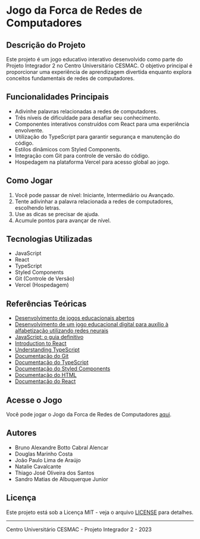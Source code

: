 # Jogo da Forca de Redes de Computadores

## Descrição do Projeto
Este projeto é um jogo educativo interativo desenvolvido como parte do Projeto Integrador 2 no Centro Universitário CESMAC. O objetivo principal é proporcionar uma experiência de aprendizagem divertida enquanto explora conceitos fundamentais de redes de computadores.

## Funcionalidades Principais
- Adivinhe palavras relacionadas a redes de computadores.
- Três níveis de dificuldade para desafiar seu conhecimento.
- Componentes interativos construídos com React para uma experiência envolvente.
- Utilização do TypeScript para garantir segurança e manutenção do código.
- Estilos dinâmicos com Styled Components.
- Integração com Git para controle de versão do código.
- Hospedagem na plataforma Vercel para acesso global ao jogo.

## Como Jogar
1. Você pode passar de nível: Iniciante, Intermediário ou Avançado.
2. Tente adivinhar a palavra relacionada a redes de computadores, escolhendo letras.
3. Use as dicas se precisar de ajuda.
4. Acumule pontos para avançar de nível.

## Tecnologias Utilizadas
- JavaScript
- React
- TypeScript
- Styled Components
- Git (Controle de Versão)
- Vercel (Hospedagem)

## Referências Teóricas
- [Desenvolvimento de jogos educacionais abertos](link_para_o_documento)
- [Desenvolvimento de um jogo educacional digital para auxílio à alfabetização utilizando redes neurais](link_para_o_documento)
- [JavaScript: o guia definitivo](link_para_o_livro)
- [Introduction to React](link_para_o_livro)
- [Understanding TypeScript](link_para_o_livro)
- [Documentação do Git](https://git-scm.com/doc)
- [Documentação do TypeScript](https://www.typescriptlang.org/docs/)
- [Documentação do Styled Components](https://styled-components.com/docs)
- [Documentação do HTML](https://developer.mozilla.org/en-US/docs/Web/HTML)
- [Documentação do React](https://reactjs.org/docs)

## Acesse o Jogo
Você pode jogar o Jogo da Forca de Redes de Computadores [aqui](https://hangman-game-eight-alpha.vercel.app/).

## Autores
- Bruno Alexandre Botto Cabral Alencar
- Douglas Marinho Costa
- João Paulo Lima de Araújo
- Natalie Cavalcante
- Thiago José Oliveira dos Santos
- Sandro Matias de Albuquerque Junior


## Licença
Este projeto está sob a Licença MIT - veja o arquivo [LICENSE](LICENSE) para detalhes.

---
Centro Universitário CESMAC - Projeto Integrador 2 - 2023
